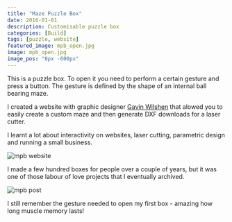 ```yaml
---
title: "Maze Puzzle Box"
date: 2016-01-01
description: Customisable puzzle box
categories: [Build]
tags: [puzzle, website]
featured_image: mpb_open.jpg
image: mpb_open.jpg
image_pos: "0px -600px"
---
```


This is a puzzle box. To open it you need to perform a certain gesture and press a button. The gesture is defined by the shape of an internal ball bearing maze. 

I created a website with graphic designer [Gavin Wilshen](https://www.linkedin.com/in/gavinwilshen/?originalSubdomain=uk) that alowed you to easily create a custom maze and then generate DXF downloads for a laser cutter.

I learnt a lot about interactivity on websites, laser cutting, parametric design and running a small business.

![mpb website](/mpb_website.jpg)

I made a few hundred boxes for people over a couple of years, but it was one of those labour of love projects that I eventually archived.

![mpb post](/mpb_post.jpg)

I still remember the gesture needed to open my first box - amazing how long muscle memory lasts!
